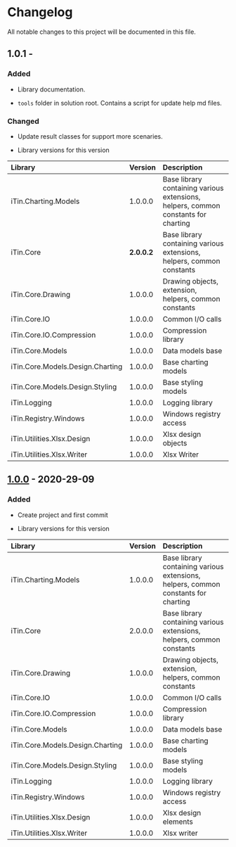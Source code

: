 ﻿# Changelog

All notable changes to this project will be documented in this file.

## 1.0.1 - 

### Added

 - Library documentation.
 
 - ```tools``` folder in solution root. Contains a script for update help md files.

### Changed
  
 - Update result classes for support more scenaries.
 
 - Library versions for this version
  
| Library | Version | Description |
|:------|:------|:----------|
| iTin.Charting.Models | 1.0.0.0 | Base library containing various extensions, helpers, common constants for charting |
| iTin.Core | **2.0.0.2** | Base library containing various extensions, helpers, common constants |
| iTin.Core.Drawing | 1.0.0.0 | Drawing objects, extension, helpers, common constants |
| iTin.Core.IO | 1.0.0.0 | Common I/O calls |
| iTin.Core.IO.Compression | 1.0.0.0 | Compression library |
| iTin.Core.Models | 1.0.0.0 | Data models base |
| iTin.Core.Models.Design.Charting | 1.0.0.0 | Base charting models |
| iTin.Core.Models.Design.Styling | 1.0.0.0 | Base styling models |
| iTin.Logging | 1.0.0.0 | Logging library |
| iTin.Registry.Windows | 1.0.0.0 | Windows registry access |
| iTin.Utilities.Xlsx.Design | 1.0.0.0 | Xlsx design objects |
| iTin.Utilities.Xlsx.Writer | 1.0.0.0 | Xlsx Writer |


## [1.0.0] - 2020-29-09

### Added

- Create project and first commit

- Library versions for this version
  
| Library | Version | Description |
|:------|:------|:----------|
| iTin.Charting.Models | 1.0.0.0 | Base library containing various extensions, helpers, common constants for charting |
| iTin.Core | 2.0.0.0 | Base library containing various extensions, helpers, common constants |
| iTin.Core.Drawing | 1.0.0.0 | Drawing objects, extension, helpers, common constants |
| iTin.Core.IO | 1.0.0.0 | Common I/O calls |
| iTin.Core.IO.Compression | 1.0.0.0 | Compression library |
| iTin.Core.Models | 1.0.0.0 | Data models base |
| iTin.Core.Models.Design.Charting | 1.0.0.0 | Base charting models |
| iTin.Core.Models.Design.Styling | 1.0.0.0 | Base styling models |
| iTin.Logging | 1.0.0.0 | Logging library |
| iTin.Registry.Windows | 1.0.0.0 | Windows registry access |
| iTin.Utilities.Xlsx.Design | 1.0.0.0 | Xlsx design elements |
| iTin.Utilities.Xlsx.Writer | 1.0.0.0 | Xlsx writer |

[1.0.1]: https://github.com/iAJTin/iXlsxWriter/releases/tag/v1.0.1
[1.0.0]: https://github.com/iAJTin/iXlsxWriter/releases/tag/v1.0.0

